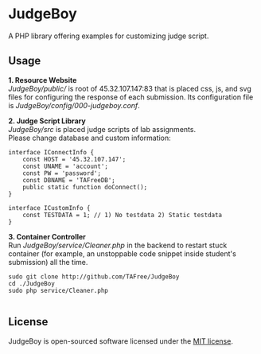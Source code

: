 # JudgeBoy
A PHP library offering examples for customizing judge script. 
  
## Usage
**1. Resource Website**   
_JudgeBoy/public/_ is root of 45.32.107.147:83 that is placed css, js, and svg files for configuring the response of each submission. 
Its configuration file is _JudgeBoy/config/000-judgeboy.conf_.    
  
**2. Judge Script Library**  
_JudgeBoy/src_ is placed judge scripts of lab assignments.  
Please change database and custom information:
```
interface IConnectInfo {
	const HOST = '45.32.107.147';
	const UNAME = 'account';
	const PW = 'password';
	const DBNAME = 'TAFreeDB';
	public static function doConnect();
}

interface ICustomInfo {
	const TESTDATA = 1; // 1) No testdata 2) Static testdata 
}
```
  
**3. Container Controller**  
Run _JudgeBoy/service/Cleaner.php_ in the backend to restart stuck container (for example, an unstoppable code snippet inside student's submission) all the time.
```
sudo git clone http://github.com/TAFree/JudgeBoy
cd ./JudgeBoy
sudo php service/Cleaner.php
  
```
  
## License
JudgeBoy is open-sourced software licensed under the [MIT license](http://opensource.org/licenses/MIT).
